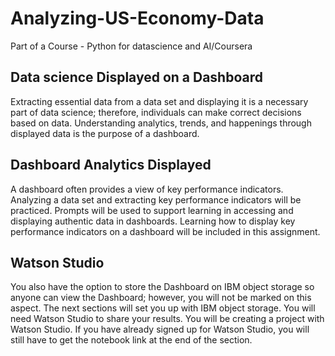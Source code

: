 # Analyzing-US-Economy-Data
Part of a Course - Python for datascience and AI/Coursera

## Data science Displayed on a Dashboard

Extracting essential data from a data set and displaying it is a necessary part of data science; therefore, individuals can make correct decisions based on data. Understanding analytics, trends, and happenings through displayed data is the purpose of a dashboard.

## Dashboard Analytics Displayed

A dashboard often provides a view of key performance indicators. Analyzing a data set and extracting key performance indicators will be practiced. Prompts will be used to support learning in accessing and displaying authentic data in dashboards. Learning how to display key performance indicators on a dashboard will be included in this assignment.

## Watson Studio

You also have the option to store the Dashboard on IBM object storage so anyone can view the Dashboard; however, you will not be marked on this aspect. The next sections will set you up with IBM object storage. You will need Watson Studio to share your results. You will be creating a project with Watson Studio. If you have already signed up for Watson Studio, you will still have to get the notebook link at the end of the section.


